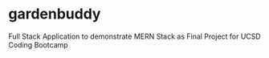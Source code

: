 # gardenbuddy
Full Stack Application to demonstrate MERN Stack as Final Project for UCSD Coding Bootcamp
